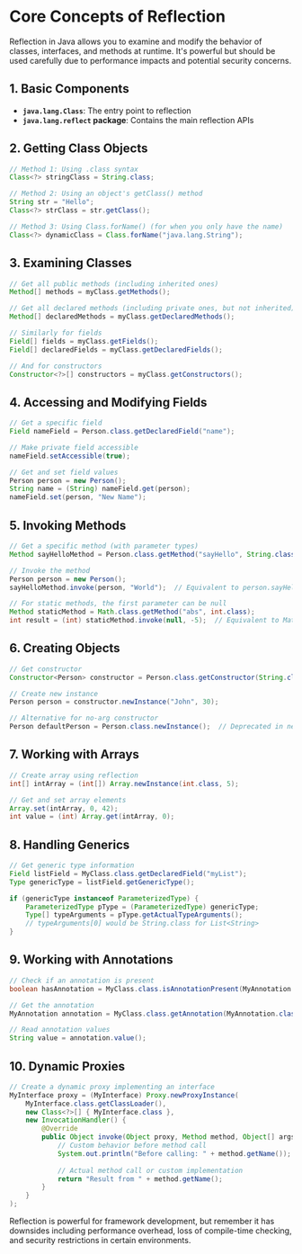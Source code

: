 # Core Concepts of Reflection

Reflection in Java allows you to examine and modify the behavior of classes, interfaces, and methods at runtime. It's powerful but should be used carefully due to performance impacts and potential security concerns.

## 1. Basic Components

- **`java.lang.Class`**: The entry point to reflection
- **`java.lang.reflect` package**: Contains the main reflection APIs

## 2. Getting Class Objects

```java
// Method 1: Using .class syntax
Class<?> stringClass = String.class;

// Method 2: Using an object's getClass() method
String str = "Hello";
Class<?> strClass = str.getClass();

// Method 3: Using Class.forName() (for when you only have the name)
Class<?> dynamicClass = Class.forName("java.lang.String");
```

## 3. Examining Classes

```java
// Get all public methods (including inherited ones)
Method[] methods = myClass.getMethods();

// Get all declared methods (including private ones, but not inherited)
Method[] declaredMethods = myClass.getDeclaredMethods();

// Similarly for fields
Field[] fields = myClass.getFields();
Field[] declaredFields = myClass.getDeclaredFields();

// And for constructors
Constructor<?>[] constructors = myClass.getConstructors();
```

## 4. Accessing and Modifying Fields

```java
// Get a specific field
Field nameField = Person.class.getDeclaredField("name");

// Make private field accessible
nameField.setAccessible(true);

// Get and set field values
Person person = new Person();
String name = (String) nameField.get(person);
nameField.set(person, "New Name");
```

## 5. Invoking Methods

```java
// Get a specific method (with parameter types)
Method sayHelloMethod = Person.class.getMethod("sayHello", String.class);

// Invoke the method
Person person = new Person();
sayHelloMethod.invoke(person, "World");  // Equivalent to person.sayHello("World")

// For static methods, the first parameter can be null
Method staticMethod = Math.class.getMethod("abs", int.class);
int result = (int) staticMethod.invoke(null, -5);  // Equivalent to Math.abs(-5)
```

## 6. Creating Objects

```java
// Get constructor
Constructor<Person> constructor = Person.class.getConstructor(String.class, int.class);

// Create new instance
Person person = constructor.newInstance("John", 30);

// Alternative for no-arg constructor
Person defaultPerson = Person.class.newInstance();  // Deprecated in newer Java versions
```

## 7. Working with Arrays

```java
// Create array using reflection
int[] intArray = (int[]) Array.newInstance(int.class, 5);

// Get and set array elements
Array.set(intArray, 0, 42);
int value = (int) Array.get(intArray, 0);
```

## 8. Handling Generics

```java
// Get generic type information
Field listField = MyClass.class.getDeclaredField("myList");
Type genericType = listField.getGenericType();

if (genericType instanceof ParameterizedType) {
    ParameterizedType pType = (ParameterizedType) genericType;
    Type[] typeArguments = pType.getActualTypeArguments();
    // typeArguments[0] would be String.class for List<String>
}
```

## 9. Working with Annotations

```java
// Check if an annotation is present
boolean hasAnnotation = MyClass.class.isAnnotationPresent(MyAnnotation.class);

// Get the annotation
MyAnnotation annotation = MyClass.class.getAnnotation(MyAnnotation.class);

// Read annotation values
String value = annotation.value();
```

## 10. Dynamic Proxies

```java
// Create a dynamic proxy implementing an interface
MyInterface proxy = (MyInterface) Proxy.newProxyInstance(
    MyInterface.class.getClassLoader(),
    new Class<?>[] { MyInterface.class },
    new InvocationHandler() {
        @Override
        public Object invoke(Object proxy, Method method, Object[] args) throws Throwable {
            // Custom behavior before method call
            System.out.println("Before calling: " + method.getName());
            
            // Actual method call or custom implementation
            return "Result from " + method.getName();
        }
    }
);
```

Reflection is powerful for framework development, but remember it has downsides including performance overhead, loss of compile-time checking, and security restrictions in certain environments.